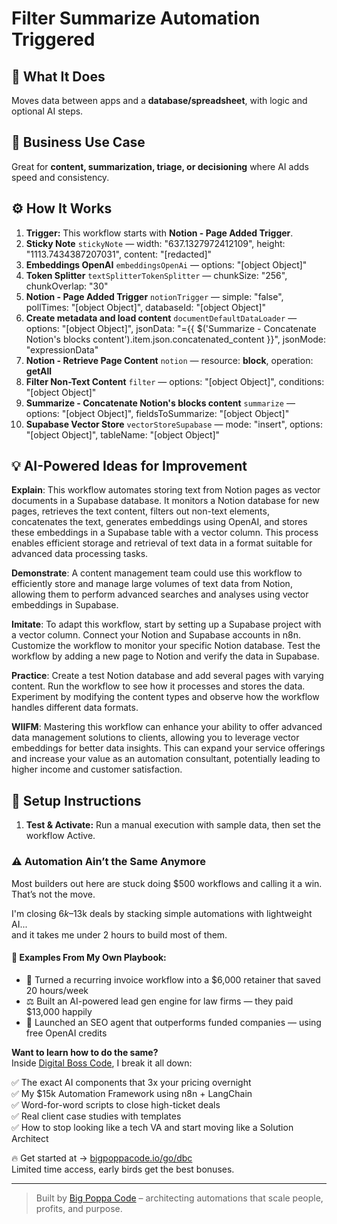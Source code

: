 # Filter Summarize Automation Triggered
  ## 🚀 What It Does
  Moves data between apps and a **database/spreadsheet**, with logic and optional AI steps.
  
  ## 💼 Business Use Case
  Great for **content, summarization, triage, or decisioning** where AI adds speed and consistency.
  
  ## ⚙️ How It Works
  1. **Trigger:** This workflow starts with **Notion - Page Added Trigger**.
  2. **Sticky Note** `stickyNote` — width: "637.1327972412109", height: "1113.7434387207031", content: "[redacted]"
3. **Embeddings OpenAI** `embeddingsOpenAi` — options: "[object Object]"
4. **Token Splitter** `textSplitterTokenSplitter` — chunkSize: "256", chunkOverlap: "30"
5. **Notion - Page Added Trigger** `notionTrigger` — simple: "false", pollTimes: "[object Object]", databaseId: "[object Object]"
6. **Create metadata and load content** `documentDefaultDataLoader` — options: "[object Object]", jsonData: "={{ $('Summarize - Concatenate Notion's blocks content').item.json.concatenated_content }}", jsonMode: "expressionData"
7. **Notion - Retrieve Page Content** `notion` — resource: **block**, operation: **getAll**
8. **Filter Non-Text Content** `filter` — options: "[object Object]", conditions: "[object Object]"
9. **Summarize - Concatenate Notion's blocks content** `summarize` — options: "[object Object]", fieldsToSummarize: "[object Object]"
10. **Supabase Vector Store** `vectorStoreSupabase` — mode: "insert", options: "[object Object]", tableName: "[object Object]"
  
  ## 💡 AI-Powered Ideas for Improvement
  **Explain**: This workflow automates storing text from Notion pages as vector documents in a Supabase database. It monitors a Notion database for new pages, retrieves the text content, filters out non-text elements, concatenates the text, generates embeddings using OpenAI, and stores these embeddings in a Supabase table with a vector column. This process enables efficient storage and retrieval of text data in a format suitable for advanced data processing tasks.

**Demonstrate**: A content management team could use this workflow to efficiently store and manage large volumes of text data from Notion, allowing them to perform advanced searches and analyses using vector embeddings in Supabase.

**Imitate**: To adapt this workflow, start by setting up a Supabase project with a vector column. Connect your Notion and Supabase accounts in n8n. Customize the workflow to monitor your specific Notion database. Test the workflow by adding a new page to Notion and verify the data in Supabase.

**Practice**: Create a test Notion database and add several pages with varying content. Run the workflow to see how it processes and stores the data. Experiment by modifying the content types and observe how the workflow handles different data formats.

**WIIFM**: Mastering this workflow can enhance your ability to offer advanced data management solutions to clients, allowing you to leverage vector embeddings for better data insights. This can expand your service offerings and increase your value as an automation consultant, potentially leading to higher income and customer satisfaction.
  
  ## 🔧 Setup Instructions
  1. **Test & Activate:** Run a manual execution with sample data, then set the workflow Active.
  
### ⚠️ Automation Ain’t the Same Anymore

Most builders out here are stuck doing $500 workflows and calling it a win.  
That’s not the move.  

I'm closing $6k–$13k deals by stacking simple automations with lightweight AI...  
and it takes me under 2 hours to build most of them.

#### 🧠 Examples From My Own Playbook:
- 🔁 Turned a recurring invoice workflow into a $6,000 retainer that saved 20 hours/week  
- ⚖️ Built an AI-powered lead gen engine for law firms — they paid $13,000 happily  
- 🚀 Launched an SEO agent that outperforms funded companies — using free OpenAI credits  

**Want to learn how to do the same?**  
Inside [Digital Boss Code](https://bigpoppacode.io/go/dbc), I break it all down:

✅ The exact AI components that 3x your pricing overnight  
✅ My $15k Automation Framework using n8n + LangChain  
✅ Word-for-word scripts to close high-ticket deals  
✅ Real client case studies with templates  
✅ How to stop looking like a tech VA and start moving like a Solution Architect  

🔥 Get started at → [bigpoppacode.io/go/dbc](https://bigpoppacode.io/go/dbc)  
Limited time access, early birds get the best bonuses.

---
> Built by [Big Poppa Code](https://bigpoppacode.io) – architecting automations that scale people, profits, and purpose.
  